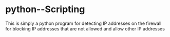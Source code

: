 # python--Scripting
This is simply a python program for detecting IP addresses on the firewall for blocking IP addresses that are not allowed   and  allow other IP addresses
